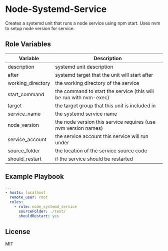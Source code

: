 Node-Systemd-Service
=========

Creates a systemd unit that runs a node service using npm start. Uses nvm to setup node version for service.


Role Variables
--------------


| Variable | Description |
| -------- | ---------- |
| description | systemd unit description |
| after | systemd target that the unit will start after |
| working_directory | the working directory of the service |
| start_command | the command to start the service (this will be run with nvm-exec) |
| target | the target group that this unit is included in |
| service_name | the systemd service name |
| node_version | the node version this service requires (use nvm version names) |
| service_account | the service account this service will run under |
| source_folder | the location of the service source code |
| should_restart | if the service should be restarted |

Example Playbook
----------------

``` yaml
---
- hosts: localhost
  remote_user: root
  roles:
    - role: node_systemd_service
      sourceFolder: ./test/
      shouldRestart: yes
```


License
-------

MIT
